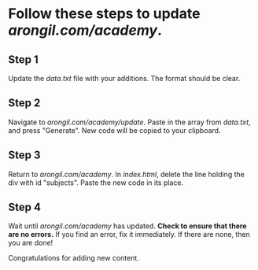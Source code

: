 # Follow these steps to update *arongil.com/academy*.

## Step 1

Update the *data.txt* file with your additions. The format should be clear.

## Step 2

Navigate to *arongil.com/academy/update*. Paste in the array from *data.txt*, and press "Generate". New code will be copied to your clipboard.

## Step 3

Return to *arongil.com/academy*. In *index.html*, delete the line holding the div with id "subjects". Paste the new code in its place.

## Step 4

Wait until *arongil.com/academy* has updated. **Check to ensure that there are no errors.** If you find an error, fix it immediately. If there are none, then you are done!

Congratulations for adding new content.

